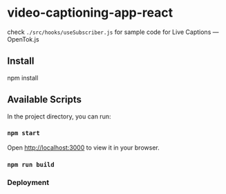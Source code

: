 # video-captioning-app-react

check `./src/hooks/useSubscriber.js` for sample code for Live Captions — OpenTok.js


## Install

npm install 

## Available Scripts

In the project directory, you can run:

### `npm start`

Open [http://localhost:3000](http://localhost:3000) to view it in your browser.

### `npm run build`


### Deployment

